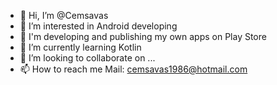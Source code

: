 - 👋 Hi, I’m @Cemsavas
- 👀 I’m interested in Android developing
- 👀 I'm developing and publishing my own apps on Play Store
- 🌱 I’m currently learning Kotlin
- 💞️ I’m looking to collaborate on ...
- 📫 How to reach me Mail: cemsavas1986@hotmail.com 

<!---
Cemsavas/Cemsavas is a ✨ special ✨ repository because its `README.md` (this file) appears on your GitHub profile.
You can click the Preview link to take a look at your changes.
--->
